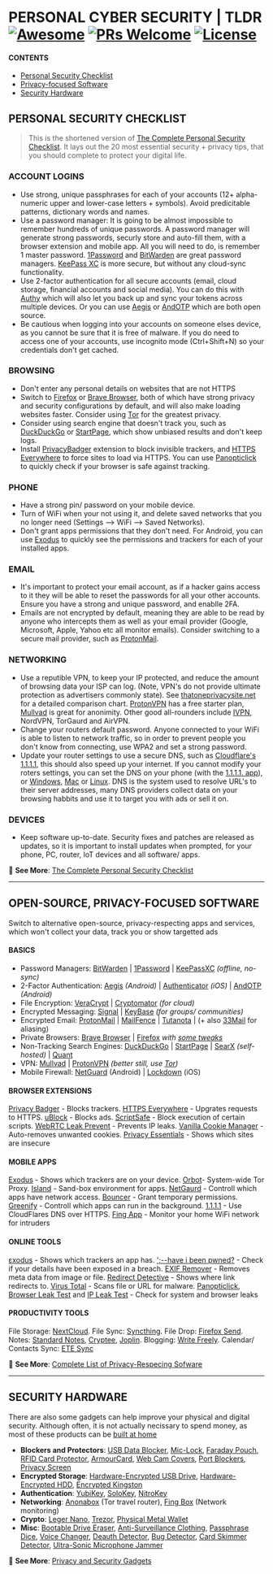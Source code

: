 # PERSONAL CYBER SECURITY | TLDR [![Awesome](https://awesome.re/badge-flat2.svg)](https://awesome.re) [![PRs Welcome](https://img.shields.io/badge/PRs-welcome-brightgreen.svg?style=flat-square)](http://makeapullrequest.com) [![License](https://img.shields.io/badge/LICENSE-CC_BY_4.0-00a2ff?&style=flat-square)](https://creativecommons.org/licenses/by/4.0/)

#### CONTENTS
- [Personal Security Checklist](#personal-security-checklist)
- [Privacy-focused Software](#open-source-privacy-focused-software)
- [Security Hardware](#security-hardware)

## PERSONAL SECURITY CHECKLIST

> This is the shortened version of [The Complete Personal Security Checklist](https://github.com/Lissy93/personal-security-checklist/blob/master/README.md). 
It lays out the 20 most essential security + privacy tips, that you should complete to protect your digital life.


### ACCOUNT LOGINS
- Use strong, unique passphrases for each of your accounts (12+ alpha-numeric upper and lower-case letters + symbols). Avoid predicitable patterns, dictionary words and names.
- Use a password manager: It is going to be almost impossible to remember hundreds of unique passwords. A password manager will generate strong passwords, securly store and auto-fill them, with a browser extension and mobile app. All you will need to do, is remember 1 master password. [1Password](https://1password.com/) and [BitWarden](https://bitwarden.com/) are great password managers. [KeePass XC](https://keepassxc.org/) is more secure, but without any cloud-sync functionality.
- Use 2-factor authentication for all secure accounts (email, cloud storage, financial accounts and social media). You can do this with [Authy](https://authy.com/) which will also let you back up and sync your tokens across multiple devices. Or you can use [Aegis](https://getaegis.app/) or [AndOTP](https://github.com/andOTP/andOTP) which are both open source.
- Be cautious when logging into your accounts on someone elses device, as you cannot be sure that it is free of malware. If you do need to access one of your accounts, use incognito mode (Ctrl+Shift+N) so your credentials don't get cached.


### BROWSING
- Don't enter any personal details on websites that are not HTTPS
- Switch to [Firefox](https://www.mozilla.org/en-GB/firefox/new/) or [Brave Browser](https://brave.com/?ref=ali721), both of which have strong privacy and security configurations by default, and will also make loading websites faster. Consider using [Tor](https://www.torproject.org/) for the greatest privacy.
- Consider using search engine that doesn't track you, such as [DuckDuckGo](https://duckduckgo.com/) or [StartPage](https://www.startpage.com/), which show unbiased results and don't keep logs.
- Install [PrivacyBadger](https://www.eff.org/privacybadger) extension to block invisible trackers, and [HTTPS Everywhere](https://www.eff.org/https-everywhere) to force sites to load via HTTPS. You can use [Panopticlick](https://panopticlick.eff.org/) to quickly check if your browser is safe against tracking.


### PHONE
- Have a strong pin/ password on your mobile device.
- Turn of WiFi when your not using it, and delete saved networks that you no longer need (Settings --> WiFi --> Saved Networks).
- Don't grant apps permissions that they don't need. For Android, you can use [Exodus](https://exodus-privacy.eu.org/en/) to quickly see the permissions and trackers for each of your installed apps.


### EMAIL
- It's important to protect your email account, as if a hacker gains access to it they will be able to reset the passwords for all your other accounts. Ensure you have a strong and unique password, and enablle 2FA.
- Emails are not encrypted by default, meaning they are able to be read by anyone who intercepts them as well as your email provider (Google, Microsoft, Apple, Yahoo etc all monitor emails). Consider switching to a secure mail provider, such as [ProtonMail](https://protonmail.com/).


### NETWORKING
- Use a reputible VPN, to keep your IP protected, and reduce the amount of browsing data your ISP can log. (Note, VPN's do not provide ultimate protection as advertisers commonly state). See [thatoneprivacysite.net](https://thatoneprivacysite.net/) for a detailed comparison chart. [ProtonVPN](https://protonvpn.com/) has a free starter plan, [Mullvad](https://mullvad.net/) is great for anonimity. Other good all-rounders include [IVPN](https://www.ivpn.net/), NordVPN, TorGaurd and AirVPN.
- Change your routers default password. Anyone connected to your WiFi is able to listen to network traffic, so in order to prevent people you don't know from connecting, use WPA2 and set a strong password.
- Update your router settings to use a secure DNS, such as [Cloudflare's 1.1.1.1](https://1.1.1.1/dns/), this should also speed up your internet. If you cannot modify your roters settings, you can set the DNS on your phone (with the [1.1.1.1. app](https://1.1.1.1/)), or [Windows](https://developers.cloudflare.com/1.1.1.1/setting-up-1.1.1.1/windows/), [Mac](https://developers.cloudflare.com/1.1.1.1/setting-up-1.1.1.1/mac/) or [Linux](https://developers.cloudflare.com/1.1.1.1/setting-up-1.1.1.1/linux/). DNS is the system used to resolve URL's to their server addresses, many DNS providers collect data on your browsing habbits and use it to target you with ads or sell it on. 


### DEVICES
- Keep software up-to-date. Security fixes and patches are released as updates, so it is important to install updates when prompted, for your phone, PC, router, IoT devices and all software/ apps.

📜 **See More**: [The Complete Personal Security Checklist](https://github.com/Lissy93/personal-security-checklist/blob/master/README.md)

----


## OPEN-SOURCE, PRIVACY-FOCUSED SOFTWARE

Switch to alternative open-source, privacy-respecting apps and services, which won't collect your data, track you or show targetted ads

#### BASICS
- Password Managers: [BitWarden] | [1Password] | [KeePassXC] *(offline, no-sync)*
- 2-Factor Authentication: [Aegis] *(Android)* | [Authenticator] *(iOS)* | [AndOTP] *(Android)*
- File Encryption: [VeraCrypt] | [Cryptomator] *(for cloud)*
- Encrypted Messaging: [Signal] | [KeyBase] *(for groups/ communities)*
- Encrypted Email: [ProtonMail] | [MailFence] | [Tutanota] | (+ also [33Mail] for aliasing)
- Private Browsers: [Brave Browser] | [Firefox] *with [some tweaks](https://restoreprivacy.com/firefox-privacy/)*
- Non-Tracking Search Engines: [DuckDuckGo] | [StartPage] | [SearX] *(self-hosted)* | [Quant]
- VPN: [Mullvad] | [ProtonVPN]  *(better still, use [Tor])*
- Mobile Firewall: [NetGuard] (Android) | [Lockdown] (iOS)

#### BROWSER EXTENSIONS
[Privacy Badger] - Blocks trackers. [HTTPS Everywhere] - Upgrates requests to HTTPS. [uBlock] - Blocks ads. [ScriptSafe] - Block execution of certain scripts. [WebRTC Leak Prevent] - Prevents IP leaks. [Vanilla Cookie Manager] - Auto-removes unwanted cookies. [Privacy Essentials] - Shows which sites are insecure

#### MOBILE APPS
[Exodus] - Shows which trackers are on your device. [Orbot]- System-wide Tor Proxy. [Island] - Sand-box environment for apps. [NetGaurd] - Controll which apps have network access. [Bouncer] - Grant temporary permissions. [Greenify] - Controll which apps can run in the background. [1.1.1.1] - Use CloudFlares DNS over HTTPS. [Fing App] - Monitor your home WiFi network for intruders

#### ONLINE TOOLS
[εxodus] - Shows which trackers an app has. [';--have i been pwned?] - Check if your details have been exposed in a breach. [EXIF Remover] - Removes meta data from image or file. [Redirect Detective] - Shows where link redirects to. [Virus Total] - Scans file or URL for malware. [Panopticlick], [Browser Leak Test] and [IP Leak Test] - Check for system and browser leaks

#### PRODUCTIVITY TOOLS
File Storage: [NextCloud]. File Sync: [Syncthing]. File Drop: [Firefox Send]. Notes: [Standard Notes], [Cryptee], [Joplin]. Blogging: [Write Freely]. Calendar/ Contacts Sync: [ETE Sync]

📜 **See More**: [Complete List of Privacy-Respecing Sofware](https://github.com/Lissy93/personal-security-checklist/blob/master/6_Privacy_Respecting_Software.md)

----

## SECURITY HARDWARE

There are also some gadgets can help improve your physical and digital security. Although often, it is not actually necissary to spend money, as most of these products can be [built at home](https://github.com/Lissy93/personal-security-checklist/blob/master/5_Privacy_and-Security_Gadgets.md#diy-security-products)

- **Blockers and Protectors**: [USB Data Blocker], [Mic-Lock], [Faraday Pouch], [RFID Card Protector], [ArmourCard], [Web Cam Covers], [Port Blockers], [Privacy Screen]
- **Encrypted Storage**: [Hardware-Encrypted USB Drive], [Hardware-Encrypted HDD], [Encrypted Kingston]
- **Authentication**: [YubiKey], [SoloKey], [NitroKey]
- **Networking**: [Anonabox] (Tor travel router), [Fing Box] (Network monitoring)
- **Crypto**: [Leger Nano], [Trezor], [Physical Metal Wallet]
- **Misc**: [Bootable Drive Eraser], [Anti-Surveillance Clothing], [Passphrase Dice], [Voice Changer], [Deauth Detector], [Bug Detector], [Card Skimmer Detector], [Ultra-Sonic Microphone Jammer]

📜 **See More**: [Privacy and Security Gadgets](https://github.com/Lissy93/personal-security-checklist/blob/master/5_Privacy_and-Security_Gadgets.md)

[//]: # (SECURITY SOFTWARE LINKS)
[BitWarden]: https://bitwarden.com
[1Password]: https://1password.com
[KeePassXC]: https://keepassxc.org
[Aegis]: https://getaegis.app
[AndOTP]: https://github.com/andOTP/andOTP
[Authenticator]: https://mattrubin.me/authenticator
[VeraCrypt]: https://www.veracrypt.fr
[Cryptomator]: https://cryptomator.org
[Tor]: https://www.torproject.org
[Pi-Hole]: https://pi-hole.net
[Mullvad]: https://mullvad.net
[ProtonVPN]: https://protonvpn.com
[NetGuard]: https://www.netguard.me
[Lockdown]: https://lockdownhq.com
[33Mail]: http://33mail.com/Dg0gkEA
[Signal]: https://signal.org
[KeyBase]: https://keybase.io
[ProtonMail]: https://protonmail.com
[MailFence]: https://mailfence.com?src=digitald
[Tutanota]: https://tutanota.com
[Brave Browser]: https://brave.com/?ref=ali721
[Firefox]: https://www.mozilla.org/en-GB/firefox/browsers
[DuckDuckGo]: https://duckduckgo.com
[StartPage]: https://www.startpage.com
[Quant]: https://www.qwant.com
[SearX]: https://asciimoo.github.io/searx

[//]: # (PRODUCTIVITY SOFTWARE LINKS)
[NextCloud]: https://nextcloud.com
[Standard Notes]: https://standardnotes.org/?s=chelvq36
[Cryptee]: https://crypt.ee
[Joplin]: https://joplinapp.org
[ETE Sync]: https://www.etesync.com/accounts/signup/?referrer=QK6g
[Firefox Send]: https://send.firefox.com
[Syncthing]: https://syncthing.net
[Write Freely]: https://writefreely.org

[//]: # (BROWSER EXTENSION LINKS)
[Privacy Badger]: https://www.eff.org/privacybadger
[HTTPS Everywhere]: https://eff.org/https-everywhere
[uBlock]: https://github.com/gorhill/uBlock
[ScriptSafe]: https://github.com/andryou/scriptsafe
[WebRTC Leak Prevent]: https://github.com/aghorler/WebRTC-Leak-Prevent
[Vanilla Cookie Manager]: https://github.com/laktak/vanilla-chrome
[Privacy Essentials]: https://duckduckgo.com/app

[//]: # (ONLINE SECURITY TOOLS)
[';--have i been pwned?]: https://haveibeenpwned.com
[εxodus]: https://reports.exodus-privacy.eu.org
[Panopticlick]: https://panopticlick.eff.org
[Browser Leak Test]: https://browserleaks.com
[IP Leak Test]: https://ipleak.net
[EXIF Remover]: https://www.exifremove.com
[Redirect Detective]: https://redirectdetective.com
[Virus Total]: https://www.virustotal.com

[//]: # (ANDROID APP LINKS)
[Island]: https://play.google.com/store/apps/details?id=com.oasisfeng.island
[Orbot]: https://play.google.com/store/apps/details?id=org.torproject.android
[Orbot]: https://play.google.com/store/apps/details?id=org.torproject.android
[Bouncer]: https://play.google.com/store/apps/details?id=com.samruston.permission
[Crypto]: https://play.google.com/store/apps/details?id=com.kokoschka.michael.crypto
[Cryptomator]: https://play.google.com/store/apps/details?id=org.cryptomator
[Daedalus]: https://play.google.com/store/apps/details?id=org.itxtech.daedalus
[Brevent]: https://play.google.com/store/apps/details?id=me.piebridge.brevent
[Greenify]: https://play.google.com/store/apps/details?id=com.oasisfeng.greenify
[Secure Task]: https://play.google.com/store/apps/details?id=com.balda.securetask
[Tor Browser]: https://play.google.com/store/apps/details?id=org.torproject.torbrowser 
[PortDroid]: https://play.google.com/store/apps/details?id=com.stealthcopter.portdroid
[Packet Capture]: https://play.google.com/store/apps/details?id=app.greyshirts.sslcapture
[SysLog]: https://play.google.com/store/apps/details?id=com.tortel.syslog
[Dexplorer]: https://play.google.com/store/apps/details?id=com.dexplorer
[Check and Test]: https://play.google.com/store/apps/details?id=com.inpocketsoftware.andTest
[Tasker]: https://play.google.com/store/apps/details?id=net.dinglisch.android.taskerm
[Haven]: https://play.google.com/store/apps/details?id=org.havenapp.main
[NetGaurd]: https://www.netguard.me/
[Exodus]: https://exodus-privacy.eu.org/en/page/what/#android-app
[XUMI Security]: https://xumi.ca/xumi-security/
[Fing App]: https://www.fing.com/products/fing-app
[FlutterHole]: https://github.com/sterrenburg/flutterhole
[1.1.1.1]: https://1.1.1.1/
[The Guardian Project]: https://play.google.com/store/apps/dev?id=6502754515281796553
[The Tor Project]: https://play.google.com/store/apps/developer?id=The+Tor+Project
[Oasis Feng]: https://play.google.com/store/apps/dev?id=7664242523989527886
[Marcel Bokhorst]: https://play.google.com/store/apps/dev?id=8420080860664580239

[//]: # (SECURITY HARDWARE LINKS)
[USB Data Blocker]: https://amzn.to/2HDArRP
[Mic-Lock]: https://amzn.to/2uQ3r5L
[Faraday Pouch]: https://amzn.to/3bIkfw4
[RFID Card Protector]: https://amzn.to/38ycMxN
[Web Cam Covers]: https://amzn.to/2uEz16H
[Port Blockers]: https://amzn.to/327Yn9n
[Privacy Screen]: https://amzn.to/3bAa9xv
[YubiKey]: https://amzn.to/38wcG9R
[SoloKey]: https://amzn.to/32i6QGQ
[NitroKey]: https://www.nitrokey.com
[Encrypted Kingston]: https://amzn.to/38xsnO5
[Hardware-Encrypted USB Drive]: https://amzn.to/2vD32Ug
[Hardware-Encrypted HDD]: https://amzn.to/37pTmK8
[Fingbox]: https://amzn.to/2V5gATx
[Drive Eraser]: https://amzn.to/2SsL67Y
[Phone privacy screen]: https://amzn.to/2OZO3Lc
[Anonabox]: https://amzn.to/2T5KnJ5
[Fing Box]: https://amzn.to/2SPeRQn
[BitDefender Box]: https://amzn.to/39WSBd4
[Travel VPN]: https://amzn.to/37T1V0a
[OnlyKey]: https://amzn.to/2Pem62a
[Physical Metal Wallet]: https://amzn.to/32gO2bb
[Leger Nano]: https://amzn.to/37Mu4pH
[Trezor]: https://amzn.to/32mEJqe
[ArmourCard]: https://armourcard.com
[Bootable Drive Eraser]: https://amzn.to/38SClcW
[Anti-Surveillance Clothing]: https://adversarialfashion.com
[Voice Changer]: https://amzn.to/3bXqpsn
[Passphrase Dice]: https://amzn.to/2OTE4Hw
[Ultra-Sonic Microphone Jammer]: https://amzn.to/37LsSCV
[Bug Detector]: https://amzn.to/2ulRFQp
[Deauth Detector]: https://amzn.to/2T1sH16
[Card Skimmer Detector]: https://lab401.com/products/hunter-cat-card-skimmer-detector
